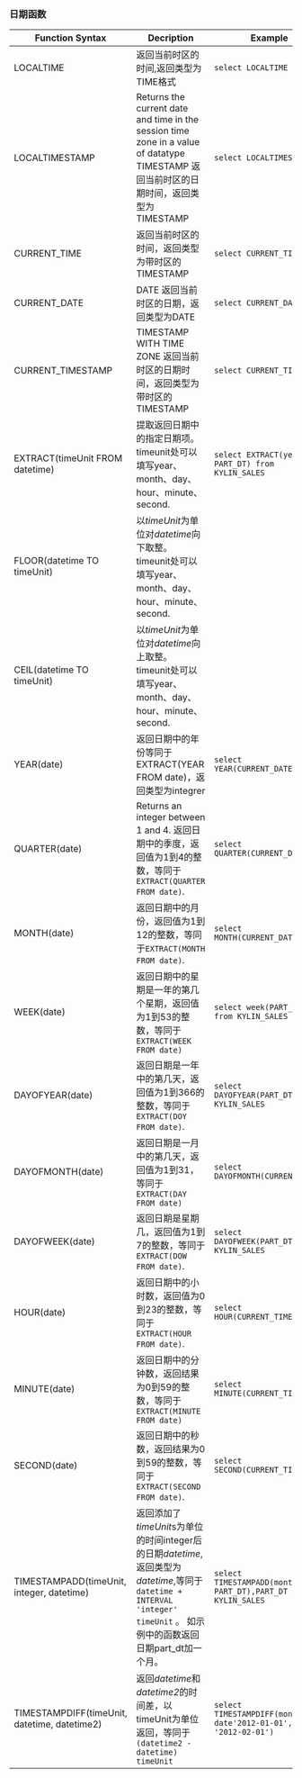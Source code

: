 ### 日期函数

| Function Syntax                          | Decription                               | Example                                  |
| ---------------------------------------- | ---------------------------------------- | ---------------------------------------- |
| LOCALTIME                                | 返回当前时区的时间,返回类型为TIME格式                    | ```select LOCALTIME```                   |
| LOCALTIMESTAMP                           | Returns the current date and time in the session time zone in a value of datatype TIMESTAMP  返回当前时区的日期时间，返回类型为TIMESTAMP | ```select LOCALTIMESTAMP```              |
| CURRENT_TIME                             | 返回当前时区的时间，返回类型为带时区的TIMESTAMP             | ```select CURRENT_TIME```                |
| CURRENT_DATE                             | DATE 返回当前时区的日期，返回类型为DATE                 | ```select CURRENT_DATE```                |
| CURRENT_TIMESTAMP                        | TIMESTAMP WITH TIME ZONE 返回当前时区的日期时间，返回类型为带时区的TIMESTAMP | ```select CURRENT_TIMESTAMP```           |
| EXTRACT(timeUnit FROM datetime)          | 提取返回日期中的指定日期项。 timeunit处可以填写year、month、day、hour、minute、second. | ```select EXTRACT(year FROM PART_DT) from KYLIN_SALES``` |
| FLOOR(datetime TO timeUnit)              | 以*timeUnit*为单位对*datetime*向下取整。timeunit处可以填写year、month、day、hour、minute、second. |                                          |
| CEIL(datetime TO timeUnit)               | 以*timeUnit*为单位对*datetime*向上取整。timeunit处可以填写year、month、day、hour、minute、second. |                                          |
| YEAR(date)                               | 返回日期中的年份等同于EXTRACT(YEAR FROM date)，返回类型为integrer | ```select YEAR(CURRENT_DATE)```          |
| QUARTER(date)                            | Returns an integer between 1 and 4. 返回日期中的季度，返回值为1到4的整数，等同于 ```EXTRACT(QUARTER FROM date)```. | ```select QUARTER(CURRENT_DATE)```       |
| MONTH(date)                              | 返回日期中的月份，返回值为1到12的整数，等同于```EXTRACT(MONTH FROM date)```. | ```select MONTH(CURRENT_DATE)```         |
| WEEK(date)                               | 返回日期中的星期是一年的第几个星期，返回值为1到53的整数，等同于```EXTRACT(WEEK FROM date)``` | ```select week(PART_DT) from KYLIN_SALES```  |
| DAYOFYEAR(date)                          | 返回日期是一年中的第几天，返回值为1到366的整数，等同于```EXTRACT(DOY FROM date)```. | ```select DAYOFYEAR(PART_DT) from KYLIN_SALES``` |
| DAYOFMONTH(date)                         | 返回日期是一月中的第几天，返回值为1到31，等同于```EXTRACT(DAY FROM date)``` | ```select DAYOFMONTH(CURRENT_DATE)```    |
| DAYOFWEEK(date)                          | 返回日期是星期几，返回值为1到7的整数，等同于```EXTRACT(DOW FROM date)```. | ```select DAYOFWEEK(PART_DT) from KYLIN_SALES``` |
| HOUR(date)                               | 返回日期中的小时数，返回值为0到23的整数，等同于 ```EXTRACT(HOUR FROM date)```. | ```select HOUR(CURRENT_TIME)```          |
| MINUTE(date)                             | 返回日期中的分钟数，返回结果为0到59的整数，等同于```EXTRACT(MINUTE FROM date)``` | ```select MINUTE(CURRENT_TIME)```        |
| SECOND(date)                             | 返回日期中的秒数，返回结果为0到59的整数，等同于```EXTRACT(SECOND FROM date)```. | ```select SECOND(CURRENT_TIME)```        |
| TIMESTAMPADD(timeUnit, integer, datetime) | 返回添加了*timeUnit*s为单位的时间integer后的日期*datetime*,返回类型为*datetime*,等同于```datetime + INTERVAL 'integer' timeUnit``` 。 如示例中的函数返回日期part_dt加一个月。 | ```select TIMESTAMPADD(month, 1, PART_DT),PART_DT from KYLIN_SALES``` |
| TIMESTAMPDIFF(timeUnit, datetime, datetime2) | 返回*datetime*和*datetime2*的时间差，以timeUnit为单位返回，等同于```(datetime2 - datetime) timeUnit``` | ```select TIMESTAMPDIFF(month, date'2012-01-01', date '2012-02-01')``` |